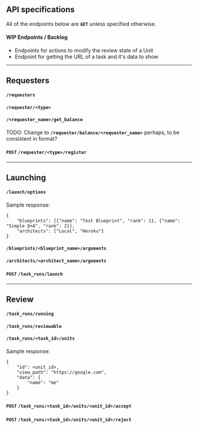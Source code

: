 ## API specifications

All of the endpoints below are **`GET`** unless specified otherwise.


#### WIP Endpoints / Backlog

- Endpoints for actions to modify the review state of a Unit
- Endpoint for getting the URL of a task and it's data to show

---
## Requesters

#### `/requesters`

#### `/requester/<type>`

#### `/<requester_name>/get_balance`

TODO: Change to **`/requester/balance/<requester_name>`** perhaps, to be consistent in format?

#### **`POST`** `/requester/<type>/register`

---
## Launching

#### `/launch/options`

Sample response:
```
{
    "blueprints": [{"name": "Test Blueprint", "rank": 1}, {"name": "Simple Q+A", "rank": 2}],
    "architects": ["Local", "Heroku"]
}
```

#### `/blueprints/<blueprint_name>/arguments`

#### `/architects/<architect_name>/arguments`

#### **`POST`** `/task_runs/launch`

---
## Review

#### `/task_runs/running`

#### `/task_runs/reviewable`

#### `/task_runs/<task_id>/units`

Sample response:
```
{
    "id": <unit_id>,
    "view_path": "https://google.com",
    "data": {
        "name": "me"
    }
}
```

#### **`POST`** `/task_runs/<task_id>/units/<unit_id>/accept`

#### **`POST`** `/task_runs/<task_id>/units/<unit_id>/reject`